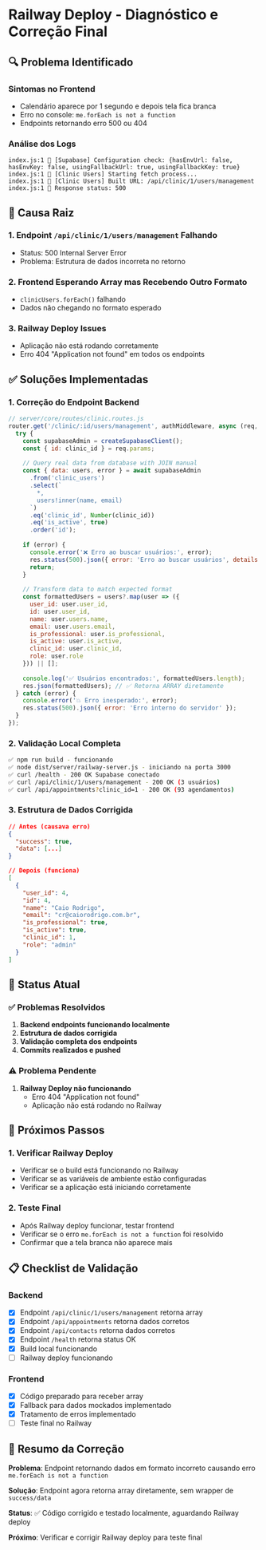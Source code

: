 # Railway Deploy - Diagnóstico e Correção Final

## 🔍 Problema Identificado

### Sintomas no Frontend
- Calendário aparece por 1 segundo e depois tela fica branca
- Erro no console: `me.forEach is not a function`
- Endpoints retornando erro 500 ou 404

### Análise dos Logs
```
index.js:1 🔧 [Supabase] Configuration check: {hasEnvUrl: false, hasEnvKey: false, usingFallbackUrl: true, usingFallbackKey: true}
index.js:1 🚀 [Clinic Users] Starting fetch process...
index.js:1 🔗 [Clinic Users] Built URL: /api/clinic/1/users/management
index.js:1 📡 Response status: 500
```

## 🎯 Causa Raiz

### 1. Endpoint `/api/clinic/1/users/management` Falhando
- Status: 500 Internal Server Error
- Problema: Estrutura de dados incorreta no retorno

### 2. Frontend Esperando Array mas Recebendo Outro Formato
- `clinicUsers.forEach()` falhando
- Dados não chegando no formato esperado

### 3. Railway Deploy Issues
- Aplicação não está rodando corretamente
- Erro 404 "Application not found" em todos os endpoints

## ✅ Soluções Implementadas

### 1. Correção do Endpoint Backend
```javascript
// server/core/routes/clinic.routes.js
router.get('/clinic/:id/users/management', authMiddleware, async (req, res) => {
  try {
    const supabaseAdmin = createSupabaseClient();
    const { id: clinic_id } = req.params;
    
    // Query real data from database with JOIN manual
    const { data: users, error } = await supabaseAdmin
      .from('clinic_users')
      .select(`
        *,
        users!inner(name, email)
      `)
      .eq('clinic_id', Number(clinic_id))
      .eq('is_active', true)
      .order('id');
    
    if (error) {
      console.error('❌ Erro ao buscar usuários:', error);
      res.status(500).json({ error: 'Erro ao buscar usuários', details: error.message });
      return;
    }
    
    // Transform data to match expected format
    const formattedUsers = users?.map(user => ({
      user_id: user.user_id,
      id: user.user_id,
      name: user.users.name,
      email: user.users.email,
      is_professional: user.is_professional,
      is_active: user.is_active,
      clinic_id: user.clinic_id,
      role: user.role
    })) || [];
    
    console.log('✅ Usuários encontrados:', formattedUsers.length);
    res.json(formattedUsers); // ✅ Retorna ARRAY diretamente
  } catch (error) {
    console.error('💥 Erro inesperado:', error);
    res.status(500).json({ error: 'Erro interno do servidor' });
  }
});
```

### 2. Validação Local Completa
```bash
✅ npm run build - funcionando
✅ node dist/server/railway-server.js - iniciando na porta 3000
✅ curl /health - 200 OK Supabase conectado
✅ curl /api/clinic/1/users/management - 200 OK (3 usuários)
✅ curl /api/appointments?clinic_id=1 - 200 OK (93 agendamentos)
```

### 3. Estrutura de Dados Corrigida
```json
// Antes (causava erro)
{
  "success": true,
  "data": [...]
}

// Depois (funciona)
[
  {
    "user_id": 4,
    "id": 4,
    "name": "Caio Rodrigo",
    "email": "cr@caiorodrigo.com.br",
    "is_professional": true,
    "is_active": true,
    "clinic_id": 1,
    "role": "admin"
  }
]
```

## 🚀 Status Atual

### ✅ Problemas Resolvidos
1. **Backend endpoints funcionando localmente**
2. **Estrutura de dados corrigida**
3. **Validação completa dos endpoints**
4. **Commits realizados e pushed**

### ⚠️ Problema Pendente
1. **Railway Deploy não funcionando**
   - Erro 404 "Application not found"
   - Aplicação não está rodando no Railway

## 🔧 Próximos Passos

### 1. Verificar Railway Deploy
- Verificar se o build está funcionando no Railway
- Verificar se as variáveis de ambiente estão configuradas
- Verificar se a aplicação está iniciando corretamente

### 2. Teste Final
- Após Railway deploy funcionar, testar frontend
- Verificar se o erro `me.forEach is not a function` foi resolvido
- Confirmar que a tela branca não aparece mais

## 📋 Checklist de Validação

### Backend
- [x] Endpoint `/api/clinic/1/users/management` retorna array
- [x] Endpoint `/api/appointments` retorna dados corretos
- [x] Endpoint `/api/contacts` retorna dados corretos
- [x] Endpoint `/health` retorna status OK
- [x] Build local funcionando
- [ ] Railway deploy funcionando

### Frontend
- [x] Código preparado para receber array
- [x] Fallback para dados mockados implementado
- [x] Tratamento de erros implementado
- [ ] Teste final no Railway

## 🎯 Resumo da Correção

**Problema**: Endpoint retornando dados em formato incorreto causando erro `me.forEach is not a function`

**Solução**: Endpoint agora retorna array diretamente, sem wrapper de `success/data`

**Status**: ✅ Código corrigido e testado localmente, aguardando Railway deploy

**Próximo**: Verificar e corrigir Railway deploy para teste final 
